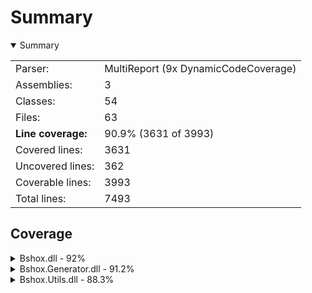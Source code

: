 # Summary
<details open><summary>Summary</summary>

|                    |                                      |
|:-------------------|:-------------------------------------|
| Parser:            | MultiReport (9x DynamicCodeCoverage) |
| Assemblies:        | 3                                    |
| Classes:           | 54                                   |
| Files:             | 63                                   |
| **Line coverage:** | 90.9% (3631 of 3993)                 |
| Covered lines:     | 3631                                 |
| Uncovered lines:   | 362                                  |
| Coverable lines:   | 3993                                 |
| Total lines:       | 7493                                 |

</details>

## Coverage
<details><summary>Bshox.dll - 92%</summary>

| **Name**                                         | **Line** |
|:-------------------------------------------------|---------:|
| **Bshox.dll**                                    |  **92%** |
| Bshox.BshoxContract<T>                           |     100% |
| Bshox.BshoxContractExtensions                    |    91.9% |
| Bshox.BshoxException                             |     100% |
| Bshox.BshoxOptions                               |     100% |
| Bshox.BshoxReader                                |      92% |
| Bshox.BshoxSerializer                            |    96.3% |
| Bshox.BshoxWriter                                |      95% |
| Bshox.Contracts.ArrayContract<T>                 |     100% |
| Bshox.Contracts.DictionaryContract<TKey, TValue> |    95.6% |
| Bshox.Contracts.ListContract<T>                  |     100% |
| Bshox.DefaultContracts                           |    90.8% |
| Bshox.Internals.DepthLockScope                   |     100% |
| Bshox.Internals.EncodingHelper                   |    72.7% |
| Bshox.Internals.EndiannessHelper                 |     100% |
| Bshox.Internals.PooledByteBufferWriter           |    81.7% |
| Bshox.Internals.StreamSequence                   |    92.8% |

</details>
<details><summary>Bshox.Generator.dll - 91.2%</summary>

| **Name**                                           |  **Line** |
|:---------------------------------------------------|----------:|
| **Bshox.Generator.dll**                            | **91.2%** |
| Bshox.Generator.BshoxGenerator                     |       90% |
| Bshox.Generator.Constants                          |      100% |
| Bshox.Generator.ContractResolver                   |       88% |
| Bshox.Generator.Contracts.ContractDemand           |     90.9% |
| Bshox.Generator.Contracts.ContractGenerator        |     92.1% |
| Bshox.Generator.Contracts.ContractHelper           |       95% |
| Bshox.Generator.Contracts.ContractInfo             |     74.2% |
| Bshox.Generator.Contracts.GeneratedContract        |     94.1% |
| Bshox.Generator.Contracts.InlineContractData       |      100% |
| Bshox.Generator.Contracts.KnownTypeInfo            |     95.3% |
| Bshox.Generator.Contracts.SurrogateContract        |      100% |
| Bshox.Generator.Contracts.SurrogateGenerator       |     96.8% |
| Bshox.Generator.Data.ContractParameters            |      100% |
| Bshox.Generator.Data.KnownTypeSymbols              |      100% |
| Bshox.Generator.Data.MemberInfo                    |       90% |
| Bshox.Generator.DiagnosticException                |        0% |
| Bshox.Generator.Diagnostics                        |      100% |
| Bshox.Generator.Extensions.EnumerableExtensions    |     83.8% |
| Bshox.Generator.Extensions.SourceWriterExtension   |      100% |
| Bshox.Generator.Extensions.SymbolExtensions        |     87.1% |
| Bshox.Generator.Extensions.SyntaxExtensions        |      100% |
| Bshox.Generator.Extensions.TypedConstantExtensions |      100% |
| Bshox.Generator.Helpers.SourceWriter               |     89.4% |
| Bshox.Generator.ProviderExtensions                 |      100% |
| Bshox.Generator.SerializerGenerator                |     92.6% |
| Bshox.Generator.SerializerInfo                     |     95.6% |
| Bshox.Generator.UseDepthLockCorrectly              |     88.5% |

</details>
<details><summary>Bshox.Utils.dll - 88.3%</summary>

| **Name**                         |  **Line** |
|:---------------------------------|----------:|
| **Bshox.Utils.dll**              | **88.3%** |
| Bshox.Utils.BshoxArray           |     76.9% |
| Bshox.Utils.BshoxBlob            |      100% |
| Bshox.Utils.BshoxObject          |     74.6% |
| Bshox.Utils.BshoxParserException |       80% |
| Bshox.Utils.BshoxTextParser      |     89.6% |
| Bshox.Utils.BshoxValue           |      100% |
| Bshox.Utils.Extensions           |      100% |
| Bshox.Utils.Fixed4               |      100% |
| Bshox.Utils.Fixed8               |      100% |
| Bshox.Utils.Helpers              |      100% |
| Bshox.Utils.VarInt               |     88.8% |

</details>
